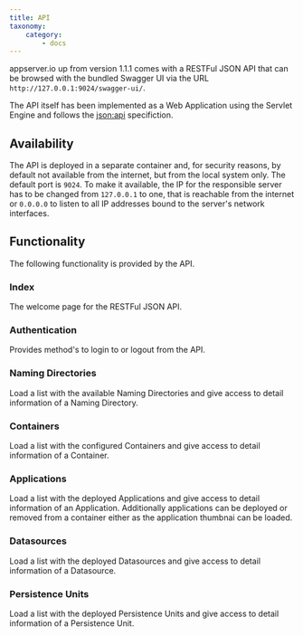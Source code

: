 ```yaml
---
title: API
taxonomy:
    category:
        - docs
---
```


appserver.io up from version 1.1.1 comes with a RESTFul JSON API that can be browsed with the bundled Swagger UI via the URL `http://127.0.0.1:9024/swagger-ui/`. 

The API itself has been implemented as a Web Application using the Servlet Engine and follows the [json:api](http://jsonapi.org/) specifiction.

## Availability

The API is deployed in a separate container and, for security reasons, by default not available from the internet, but from the local system only. The default port is `9024`. To make it available, the IP for the responsible server has to be changed from `127.0.0.1` to one, that is reachable from the internet or `0.0.0.0` to listen to all IP addresses bound to the server's network interfaces.

## Functionality

The following functionality is provided by the API.

### Index

The welcome page for the RESTFul JSON API.

### Authentication

Provides method's to login to or logout from the API.

### Naming Directories

Load a list with the available Naming Directories and give access to detail information of a Naming Directory.

### Containers

Load a list with the configured Containers and give access to detail information of a Container.

### Applications

Load a list with the deployed Applications and give access to detail information of an Application. Additionally applications can be deployed or removed from a container either as the application thumbnai can be loaded.

### Datasources

Load a list with the deployed Datasources and give access to detail information of a Datasource.

### Persistence Units

Load a list with the deployed Persistence Units and give access to detail information of a Persistence Unit.